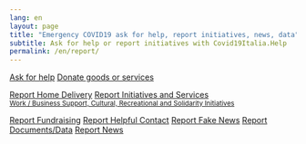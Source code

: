 ```yaml
---
lang: en
layout: page
title: "Emergency COVID19 ask for help, report initiatives, news, data"
subtitle: Ask for help or report initiatives with Covid19Italia.Help
permalink: /en/report/
---
```


<div class="col-md-offset-3 col-md-6">
  <a class="btn btn-success btn-lg btn-block btn-form" href="/segnala/en/chiedi-aiuto">Ask for help</a>
  <a class="btn btn-success btn-lg btn-block btn-form" href="/segnala/dona-beni-servizi">Donate goods or services</a>

  <br>

  <a class="btn btn-default btn-lg btn-block btn-form " href="/segnala/consegna-domicilio">Report Home Delivery</a>
  <a class="btn btn-default btn-lg btn-block btn-form" href="/segnala/iniziative-servizi">
  Report Initiatives and Services<br>
    <small>Work / Business Support, Cultural, Recreational and Solidarity Initiatives</small>
  </a>

  <a class="btn btn-default btn-lg btn-block btn-form " href="/segnala/raccolta-fondi">Report Fundraising</a>
  <a class="btn btn-default btn-lg btn-block btn-form" href="/segnala/contatto-utile">Report Helpful Contact</a>
  <a class="btn btn-default btn-lg btn-block btn-form" href="/segnala/bufala">Report Fake News</a>
  <a class="btn btn-default btn-lg btn-block btn-form" href="/segnala/documenti-dati">Report Documents/Data</a>
  <a class="btn btn-default btn-lg btn-block btn-form" href="/segnala/notizia">Report News</a>
</div>

